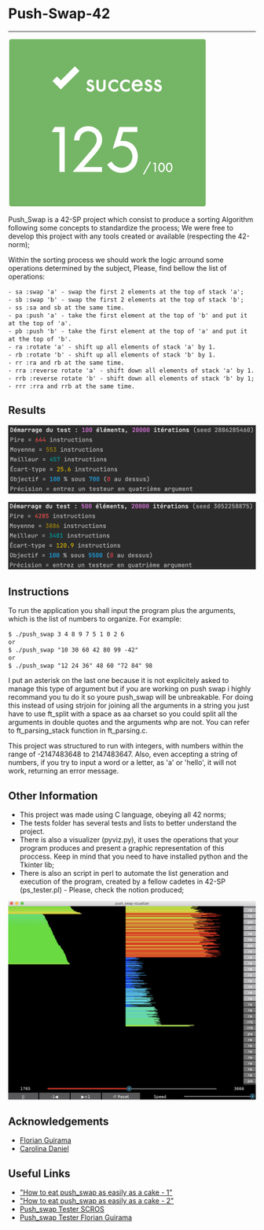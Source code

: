 # Push-Swap-42

___

![Score_ps](https://github.com/BilelLk/42/blob/main/push_swap/.img/score_push_swap.png)

Push_Swap is a 42-SP project which consist to produce a sorting Algorithm following some
concepts to standardize the process;
We were free to develop this project with any tools created or available (respecting the 42-norm);

Within the sorting process we should work the logic arround some operations determined by the subject,
Please, find bellow the list of operations:
```
- sa :swap 'a' - swap the first 2 elements at the top of stack 'a';
- sb :swap 'b' - swap the first 2 elements at the top of stack 'b';
- ss :sa and sb at the same time.
- pa :push 'a' - take the first element at the top of 'b' and put it at the top of 'a'.
- pb :push 'b' - take the first element at the top of 'a' and put it at the top of 'b'.
- ra :rotate 'a' - shift up all elements of stack 'a' by 1.
- rb :rotate 'b' - shift up all elements of stack 'b' by 1.
- rr :ra and rb at the same time.
- rra :reverse rotate 'a' - shift down all elements of stack 'a' by 1.
- rrb :reverse rotate 'b' - shift down all elements of stack 'b' by 1;
- rrr :rra and rrb at the same time.
```

## Results

![100 Entiers](https://github.com/BilelLk/42/blob/main/push_swap/.img/100_result_ps.png)

![500 Entiers](https://github.com/BilelLk/42/blob/main/push_swap/.img/500_result_p_s.png)

## Instructions

To run the application you shall input the program plus the arguments, which is the list of numbers to organize. For example:
```
$ ./push_swap 3 4 8 9 7 5 1 0 2 6
or
$ ./push_swap "10 30 60 42 80 99 -42"
or
$ ./push_swap "12 24 36" 48 60 "72 84" 98
```
I put an asterisk on the last one because it is not explicitely asked to manage this type of argument but if you are 
working on push swap i highly recommand you tu do it so youre push_swap will be unbreakable. For doing this instead of using strjoin for 
joining all the arguments in a string you just have to use ft_split with a space as aa charset so you could split all the arguments in double quotes
and the arguments whp are not. You can refer to ft_parsing_stack function in ft_parsing.c.

This project was structured to run with integers, with numbers within the range of -2147483648 to 2147483647.
Also, even accepting a string of numbers, if you try to input a word or a letter, as 'a' or 'hello', it will not work, returning an error message.

## Other Information

- This project was made using C language, obeying all 42 norms;
- The tests folder has several tests and lists to better understand the project.
- There is also a visualizer (pyviz.py), it uses the operations that your program produces and present a graphic representation of this proccess. Keep in mind that you need to have installed python and the Tkinter lib;
- There is also an script in perl to automate the list generation and execution of the program, created by a fellow cadetes in 42-SP (ps_tester.pl) - Please, check the notion produced;


[![Video Label](https://github.com/BilelLk/42/blob/main/push_swap/.img/preview_ps.png)](https://youtu.be/4m7n-5vAbkI)

## Acknowledgements

- [Florian Guirama](https://github.com/Florian1215)
- [Carolina Daniel](https://github.com/caroldaniel)

## Useful Links

- ["How to eat push_swap as easily as a cake - 1"](https://techdebt.tistory.com/26)
- ["How to eat push_swap as easily as a cake - 2"](https://techdebt.tistory.com/27)
- [Push_swap Tester SCROS](https://github.com/SimonCROS/push_swap_tester)
- [Push_swap Tester Florian Guirama](https://github.com/Florian1215/Push_Swap-Tester)